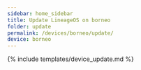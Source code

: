 ```yaml
---
sidebar: home_sidebar
title: Update LineageOS on borneo
folder: update
permalink: /devices/borneo/update/
device: borneo
---
```

{% include templates/device_update.md %}
